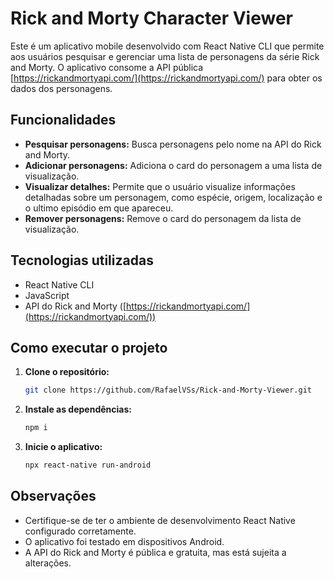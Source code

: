 # Rick and Morty Character Viewer

Este é um aplicativo mobile desenvolvido com React Native CLI que permite aos usuários pesquisar e gerenciar uma lista de personagens da série Rick and Morty. O aplicativo consome a API pública [https://rickandmortyapi.com/](https://rickandmortyapi.com/) para obter os dados dos personagens.

## Funcionalidades

* **Pesquisar personagens:** Busca personagens pelo nome na API do Rick and Morty.
* **Adicionar personagens:**  Adiciona o card do personagem a uma lista de visualização.
* **Visualizar detalhes:** Permite que o usuário visualize informações detalhadas sobre um personagem, como espécie, origem, localização e o ultimo episódio em que apareceu.
* **Remover personagens:** Remove o card do personagem da lista de visualização.

## Tecnologias utilizadas

* React Native CLI
* JavaScript
* API do Rick and Morty ([https://rickandmortyapi.com/](https://rickandmortyapi.com/))

## Como executar o projeto

1. **Clone o repositório:**
   ```bash
   git clone https://github.com/RafaelVSs/Rick-and-Morty-Viewer.git

2. **Instale as dependências:**
   ```bash
   npm i

3. **Inicie o aplicativo:**
   ```bash
   npx react-native run-android 

## Observações

* Certifique-se de ter o ambiente de desenvolvimento React Native configurado corretamente.
* O aplicativo foi testado em dispositivos Android.
* A API do Rick and Morty é pública e gratuita, mas está sujeita a alterações.
